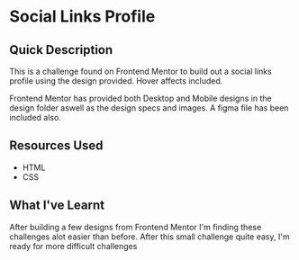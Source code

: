 # Social Links Profile

## Quick Description
 This is a challenge found on Frontend Mentor to build out a social links profile using the design provided. Hover affects included.

 Frontend Mentor has provided both Desktop and Mobile designs in the design folder aswell as the design specs and images. A figma file has been included also.

 ## Resources Used
 + HTML
 + CSS 

 ## What I've Learnt

 After building a few designs from Frontend Mentor I'm finding these challenges alot easier than before. After this small challenge quite easy, I'm ready for more difficult challenges





